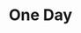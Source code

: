 ---
title: One Day
year: 2006-01-01
credits:
  - key: Written, composed and arranged
    value: Robby Valentine
  - key: Lead-vocals, harmony-vocals, grand-piano, synthesizers, rhythm-guitars, drum and synth programming, synth basses, lead-guitar
    value: Robby Valentine
  - key: Extra harmony-vocals
    value: Johan Willems
  - key: Fairlight programming
    value: Attie Bauw
  - key: Extra harmony-vocals
    value: Johan Willems
  - key: Fairlight programming
    value: Attie Bauw
  - key: Lead-guitar
    value: Lex Bolderdijk
  - key: Produced, engineered and mixed
    value: Erwin Musper
---
